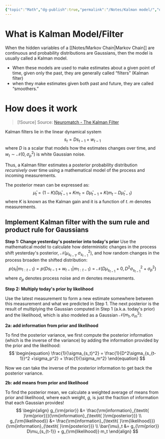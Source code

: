 ```yaml
---
{"topic":"Math","dg-publish":true,"permalink":"/Notes/Kalman model/","dgPassFrontmatter":true,"noteIcon":""}
---
```



# What is Kalman Model/Filter
When the hidden variables of a [[Notes/Markov Chain\|Markov Chain]] are continuous and probability distributions are Gaussians, then the model is usually called a Kalman model. 
- When these models are used to make estimates about a given point of time, given only the past, they are generally called “filters” (Kalman filter)
- when they make estimates given both past and future, they are called “smoothers.”

# How does it work 
>[!Source] Source: [Neuromatch - The Kalman Filter](https://compneuro.neuromatch.io/tutorials/W3D2_HiddenDynamics/student/W3D2_Tutorial3.html#section-2-the-kalman-filter)

Kalman filters lie in the linear dynamical system 
$$s_t = Ds_{t-1} + w_{t-1}$$
where $D$ is a scalar that models how the estimates changes over time, and $w_t \sim \mathcal{N}(0, \sigma_p^2)$ is white Gaussian noise. 

Thus, a Kalman filter estimates a posterior probability distribution *recursively* over time using a mathematical model of the process and incoming measurements. 

The posterior mean can be expressed as:
$$
\begin{equation}
\bar{\mu}_t = (1-K) D\bar{\mu}_{t-1} + K m_t = D\bar{\mu}_{t-1} + K (m_t - D\bar{\mu}_{t-1})
\end{equation}
$$
where $K$ is known as the Kalman gain and it is a function of $t$. $m$ denotes measurements.

## Implement Kalman filter with the sum rule and product rule for Gaussians

**Step 1: Change yesterday's posterior into today's prior** 
Use the mathematical model to calculate how deterministic changes in the process shift yesterday's posterior, $\mathcal{N}(\mu_{s_{t-1}}, \sigma_{s_{t-1}}^2)$, and how random changes in the process broaden the shifted distribution:
$$
\begin{equation}
p(s_t|m_{1:t-1}) = p(Ds_{t-1}+w_{t-1} | m_{1:t-1}) = \mathcal{N}(D\mu_{s_{t-1}} + 0, D^2\sigma_{s_{t-1}}^2 +\sigma_p^2)
\end{equation}
$$
where $\sigma_p$ denotes process noise and $m$ denotes measurements.

**Step 2: Multiply today's prior by likelihood** 

Use the latest measurement to form a new estimate somewhere between this measurement and what we predicted in Step 1. The next posterior is the result of multiplying the Gaussian computed in Step 1 (a.k.a. today's prior) and the likelihood, which is also modeled as a Gaussian $\mathcal{N}(m_t, \sigma_m^2)$:

**2a: add information from prior and likelihood** 

To find the posterior variance, we first compute the posterior information (which is the inverse of the variance) by adding the information provided by the prior and the likelihood:
$$ \begin{equation}
\frac{1}{\sigma_{s_t}^2} = \frac{1}{D^2\sigma_{s_{t-1}}^2 +\sigma_p^2} + \frac{1}{\sigma_m^2}
\end{equation}
$$

Now we can take the inverse of the posterior information to get back the posterior variance.

**2b: add means from prior and likelihood** 

To find the posterior mean, we calculate a weighted average of means from prior and likelihood, where each weight, $g$, is just the fraction of information that each Gaussian provides!
$$
\begin{align}
g_{\rm{prior}} &= \frac{\rm{information}_{\textit{ }\rm{prior}}}{\rm{information}_{\textit{ }\rm{posterior}}} \\
g_{\rm{likelihood}} &= \frac{\rm{information}_{\textit{ }\rm{likelihood}}}{\rm{information}_{\textit{ }\rm{posterior}}} \\
\bar{\mu}_t &= g_{\rm{prior}} D\mu_{s_{t-1}} + g_{\rm{likelihood}} m_t
\end{align}
$$




